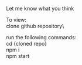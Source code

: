Let me know what you think

To view:\
clone github repository\

run the following commands:\
  cd {cloned repo}\
  npm i\
  npm start
